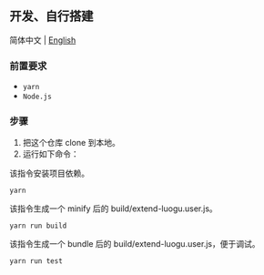 ## 开发、自行搭建

简体中文 | [English](./build.en.md)

### 前置要求
- `yarn`
- `Node.js`

### 步骤
1. 把这个仓库 clone 到本地。
2. 运行如下命令：

该指令安装项目依赖。
```
yarn
```

该指令生成一个 minify 后的 build/extend-luogu.user.js。
```
yarn run build
```

该指令生成一个 bundle 后的 build/extend-luogu.user.js，便于调试。
```
yarn run test
```